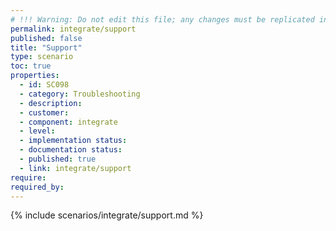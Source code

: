 ```yaml
---
# !!! Warning: Do not edit this file; any changes must be replicated in Excel !!!
permalink: integrate/support
published: false
title: "Support"
type: scenario
toc: true
properties:
  - id: SC098
  - category: Troubleshooting
  - description:
  - customer:
  - component: integrate
  - level:
  - implementation status:
  - documentation status:
  - published: true
  - link: integrate/support
require:
required_by:
---
```


{% include scenarios/integrate/support.md %}
